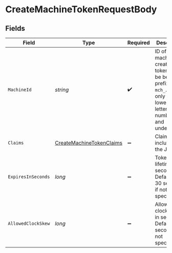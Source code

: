 # CreateMachineTokenRequestBody


## Fields

| Field                                                                                                                                 | Type                                                                                                                                  | Required                                                                                                                              | Description                                                                                                                           |
| ------------------------------------------------------------------------------------------------------------------------------------- | ------------------------------------------------------------------------------------------------------------------------------------- | ------------------------------------------------------------------------------------------------------------------------------------- | ------------------------------------------------------------------------------------------------------------------------------------- |
| `MachineId`                                                                                                                           | *string*                                                                                                                              | :heavy_check_mark:                                                                                                                    | ID of the machine creating the token. Must be be prefixed with `mch_`. Must only contain lowercase letters, numbers, and underscores. |
| `Claims`                                                                                                                              | [CreateMachineTokenClaims](../../Models/Operations/CreateMachineTokenClaims.md)                                                       | :heavy_minus_sign:                                                                                                                    | Claims to include in the JWT                                                                                                          |
| `ExpiresInSeconds`                                                                                                                    | *long*                                                                                                                                | :heavy_minus_sign:                                                                                                                    | Token lifetime in seconds. Defaults to 30 seconds if not specified.                                                                   |
| `AllowedClockSkew`                                                                                                                    | *long*                                                                                                                                | :heavy_minus_sign:                                                                                                                    | Allowed clock skew in seconds. Defaults to 5 seconds if not specified.                                                                |